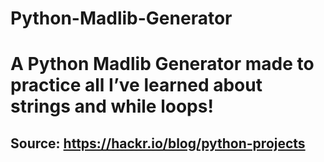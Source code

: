 # Python-Madlib-Generator

# A Python Madlib Generator made to practice all I’ve learned about strings and while loops! 

## Source: https://hackr.io/blog/python-projects
